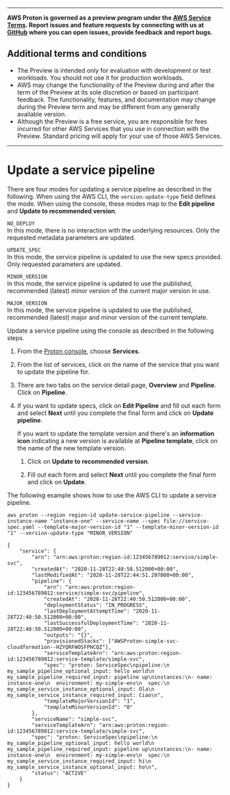 --------

**AWS Proton is governed as a preview program under the [AWS Service Terms](https://aws.amazon.com/service-terms/)\. Report issues and feature requests by connecting with us at [GitHub](https://github.com/aws/aws-proton-public-roadmap) where you can open issues, provide feedback and report bugs\.**

## Additional terms and conditions<a name="preview-banner"></a>
+ The Preview is intended only for evaluation with development or test workloads\. You should not use it for production workloads\.
+ AWS may change the functionality of the Preview during and after the term of the Preview at its sole discretion or based on participant feedback\. The functionality, features, and documentation may change during the Preview term and may be different from any generally available version\.
+ Although the Preview is a free service, you are responsible for fees incurred for other AWS Services that you use in connection with the Preview\. Standard pricing will apply for your use of those AWS Services\.

--------

# Update a service pipeline<a name="ag-svc-pipeline-update"></a>

There are four modes for updating a service pipeline as described in the following\. When using the AWS CLI, the `version-update-type` field defines the mode\. When using the console, these modes map to the **Edit pipeline** and **Update to recommended version**\.

  
`NO_DEPLOY`  
In this mode, there is no interaction with the underlying resources\. Only the requested metadata parameters are updated\.

  
`UPDATE_SPEC`  
In this mode, the service pipeline is updated to use the new specs provided\. Only requested parameters are updated\.

  
`MINOR_VERSION`  
In this mode, the service pipeline is updated to use the published, recommended \(latest\) minor version of the current major version in use\.

  
`MAJOR_VERSION`  
In this mode, the service pipeline is updated to use the published, recommended \(latest\) major and minor version of the current template\.

Update a service pipeline using the console as described in the following steps\.

1. From the [Proton console](https://console.aws.amazon.com/proton/), choose **Services**\.

1. From the list of services, click on the name of the service that you want to update the pipeline for\.

1. There are two tabs on the service detail page, **Overview** and **Pipeline**\. Click on **Pipeline**\.

1. If you want to update specs, click on **Edit Pipeline** and fill out each form and select **Next** until you complete the final form and click on **Update pipeline**\.

   If you want to update the template version and there's an **information icon** indicating a new version is available at **Pipeline template**, click on the name of the new template version\.

   1. Click on **Update to recommended version**\.

   1. Fill out each form and select **Next** until you complete the final form and click on **Update**\.

The following example shows how to use the AWS CLI to update a service pipeline\.

```
aws proton --region region-id update-service-pipeline --service-instance-name "instance-one" --service-name --spec file://service-spec.yaml --template-major-version-id "1" --template-minor-version-id "1" --version-update-type "MINOR_VERSION"
```

```
{
    "service": {
        "arn": "arn:aws:proton:region-id:123456789012:service/simple-svc",
        "createdAt": "2020-11-28T22:40:50.512000+00:00",
        "lastModifiedAt": "2020-11-28T22:44:51.207000+00:00",
        "pipeline": {
            "arn": "arn:aws:proton:region-id:123456789012:service/simple-svc/pipeline",
            "createdAt": "2020-11-28T22:40:50.512000+00:00",
            "deploymentStatus": "IN_PROGRESS",
            "lastDeploymentAttemptTime": "2020-11-28T22:40:50.512000+00:00",
            "lastSuccessfulDeploymentTime": "2020-11-28T22:40:50.512000+00:00",
            "outputs": "{}",
            "provisionedStacks": ["AWSProton-simple-svc-cloudformation--HZYQRFWOSFPHCQZ"],
            "serviceTemplateArn": "arn:aws:proton:region-id:123456789012:service-template/simple-svc",
            "spec": "proton: ServiceSpec\npipeline:\n  my_sample_pipeline_optional_input: hello world\n  my_sample_pipeline_required_input: pipeline up\ninstances:\n- name: instance-one\n  environment: my-simple-env\n  spec:\n    my_sample_service_instance_optional_input: Ola\n    my_sample_service_instance_required_input: Ciao\n",
            "templateMajorVersionId": "1",
            "templateMinorVersionId": "0"
        },
        "serviceName": "simple-svc",
        "serviceTemplateArn": "arn:aws:proton:region-id:123456789012:service-template/simple-svc",
        "spec": "proton: ServiceSpec\npipeline:\n  my_sample_pipeline_optional_input: hello world\n  my_sample_pipeline_required_input: pipeline up\ninstances:\n- name: instance-one\n  environment: my-simple-env\n  spec:\n    my_sample_service_instance_required_input: hi\n    my_sample_service_instance_optional_input: ho\n",
        "status": "ACTIVE"
    }
}
```